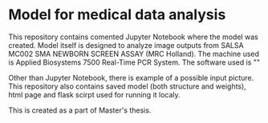 # Model for medical data analysis
This repository contains comented Jupyter Notebook where the model was created.
Model itself is designed to analyze image outputs from SALSA MC002 SMA NEWBORN SCREEN ASSAY (MRC Holland).
The machine used is Applied Biosystems 7500 Real-Time PCR System.
The software used is ""

Other than Jupyter Notebook, there is example of a possible input picture.
This repository also contains saved model (both structure and weights), html page and flask scirpt used for running it localy.

This is created as a part of Master's thesis.
